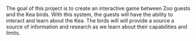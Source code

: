 The goal of this project is to create an interactive game between Zoo guests and the Kea birds. With this system, the guests will have the ability to interact and learn about the Kea. The birds will will provide a source a source of information and research as we learn about their capabilities and limits.
